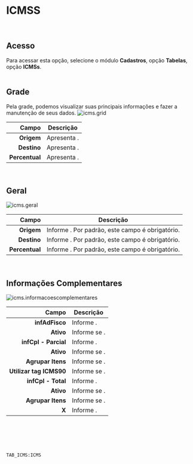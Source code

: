 # ICMSS
<br>

## Acesso
Para acessar esta opção, selecione o módulo **Cadastros**, opção **Tabelas**, opção **ICMSs**.
<br>
<br>

## Grade
Pela grade, podemos visualizar suas principais informações e fazer a manutenção de seus dados.
![icms.grid](https://raw.githubusercontent.com/netforcews/docs-erp/master/cadastros/imagens/icms.grid.png)

Campo | Descrição
--:|---
**Origem** | Apresenta .
**Destino** | Apresenta .
**Percentual** | Apresenta .
<br>

## Geral
![icms.geral](https://raw.githubusercontent.com/netforcews/docs-erp/master/cadastros/imagens/icms.geral.png)

Campo | Descrição
--:|---
**Origem** | Informe . Por padrão, este campo é obrigatório.
**Destino** | Informe . Por padrão, este campo é obrigatório.
**Percentual** | Informe . Por padrão, este campo é obrigatório.
<br>

## Informações Complementares
![icms.informacoescomplementares](https://raw.githubusercontent.com/netforcews/docs-erp/master/cadastros/imagens/icms.informacoescomplementares.png)

Campo | Descrição
--:|---
**infAdFisco** | Informe .
**Ativo** | Informe se .
**infCpl - Parcial** | Informe .
**Ativo** | Informe se .
**Agrupar Itens** | Informe se .
**Utilizar tag ICMS90** | Informe se .
**infCpl - Total** | Informe .
**Ativo** | Informe se .
**Agrupar Itens** | Informe se .
**X** | Informe .
<br>
<br>
<br>
<br>

```TAB_ICMS:ICMS```
